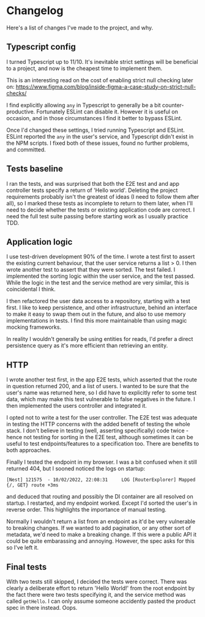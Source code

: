 # Changelog

Here's a list of changes I've made to the project, and why.


## Typescript config
I turned Typescript up to 11/10. It's inevitable strict settings will be beneficial to a project, and now is the cheapest time to implement them.

This is an interesting read on the cost of enabling strict null checking later on: https://www.figma.com/blog/inside-figma-a-case-study-on-strict-null-checks/

I find explicitly allowing `any` in Typescript to generally be a bit counter-productive. Fortunately ESLint can disable it. However it is useful on occasion, and in those circumstances I find it better to bypass ESLint.

Once I'd changed these settings, I tried running Typescript and ESLint. ESLint reported the `any` in the user's service, and Typescript didn't exist in the NPM scripts. I fixed both of these issues, found no further problems, and committed.


## Tests baseline
I ran the tests, and was surprised that both the E2E test and and app controller tests specify a return of 'Hello world'. Deleting the project requirements probably isn't the greatest of ideas (I need to follow them after all), so I marked these tests as incomplete to return to them later, when I'll need to decide whether the tests or existing application code are correct. I need the full test suite passing before starting work as I usually practice TDD.

## Application logic
I use test-driven development 90% of the time. I wrote a test first to assert the existing current behaviour, that the user service returns a list > 0. I then wrote another test to assert that they were sorted. The test failed. I implemented the sorting logic within the user service, and the test passed. While the logic in the test and the service method are very similar, this is coincidental I think.

I then refactored the user data access to a repository, starting with a test first. I like to keep persistence, and other infrastructure, behind an interface to make it easy to swap them out in the future, and also to use memory implementations in tests. I find this more maintainable than using magic mocking frameworks.

In reality I wouldn't generally be using entities for reads, I'd prefer a direct persistence query as it's more efficient than retrieving an entity.

## HTTP
I wrote another test first, in the app E2E tests, which asserted that the route in question returned 200, and a list of users. I wanted to be sure that the user's name was returned here, so I did have to explicitly refer to some test data, which may make this test vulnerable to false negatives in the future. I then implemented the users controller and integrated it.

I opted not to write a test for the user controller. The E2E test was adequate in testing the HTTP concerns with the added benefit of testing the whole stack. I don't believe in testing (well, asserting specifically) code twice - hence not testing for sorting in the E2E test, although sometimes it can be useful to test endpoints/features to a specification too. There are benefits to both approaches.

Finally I tested the endpoint in my browser. I was a bit confused when it still returned 404, but I sooned noticed the logs on startup:
```
[Nest] 121575  - 10/02/2022, 22:08:31     LOG [RouterExplorer] Mapped {/, GET} route +3ms
```
and deduced that routing and possibly the DI container are all resolved on startup. I restarted, and my endpoint worked. Except I'd sorted the user's in reverse order. This highlights the importance of manual testing.

Normally I wouldn't return a list from an endpoint as it'd be very vulnerable to breaking changes. If we wanted to add pagination, or any other sort of metadata, we'd need to make a breaking change. If this were a public API it could be quite embarassing and annoying. However, the spec asks for this so I've left it.

## Final tests
With two tests still skipped, I decided the tests were correct. There was clearly a deliberate effort to return 'Hello World!' from the root endpoint by the fact there were two tests specifying it, and the service method was called `getHello`. I can only assume someone accidently pasted the product spec in there instead. Oops.
